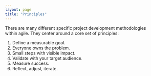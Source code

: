 ```yaml
---
layout: page
title: "Principles"
---
```

There are many different specific project development methodologies within agile. They center around a core set of principles:

1. Define a measurable goal.
2. Everyone owns the problem.
3. Small steps with visible impact.
4. Validate with your target audience.
5. Measure success.
6. Reflect, adjust, iterate.
